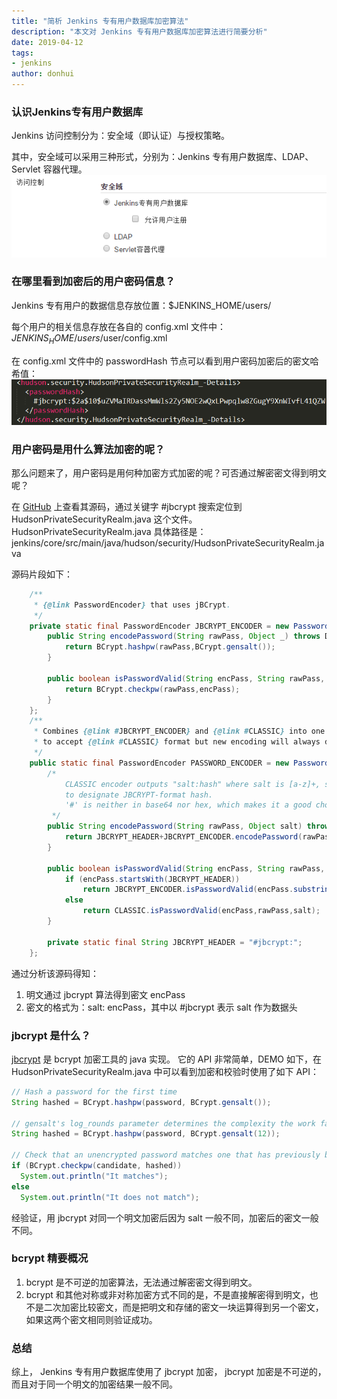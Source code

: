 ```yaml
---
title: "简析 Jenkins 专有用户数据库加密算法"
description: "本文对 Jenkins 专有用户数据库加密算法进行简要分析"
date: 2019-04-12
tags:
- jenkins
author: donhui
---
```


### 认识Jenkins专有用户数据库
Jenkins 访问控制分为：安全域（即认证）与授权策略。

其中，安全域可以采用三种形式，分别为：Jenkins 专有用户数据库、LDAP、Servlet 容器代理。
![jenkins-security-realm.png](../../../images/articles/2019/04/2019-04-12-brief-analysis-the-encryption-algorithm-of-the-built-in-jenkins-user-database/jenkins-security-realm.png)

### 在哪里看到加密后的用户密码信息？
Jenkins 专有用户的数据信息存放位置：$JENKINS_HOME/users/

每个用户的相关信息存放在各自的 config.xml 文件中： $JENKINS_HOME/users/$user/config.xml

在 config.xml 文件中的 passwordHash 节点可以看到用户密码加密后的密文哈希值：
![jenkins-user-config.png](../../../images/articles/2019/04/2019-04-12-brief-analysis-the-encryption-algorithm-of-the-built-in-jenkins-user-database/jenkins-user-config.png)

### 用户密码是用什么算法加密的呢？
那么问题来了，用户密码是用何种加密方式加密的呢？可否通过解密密文得到明文呢？

在 [GitHub](https://github.com/jenkinsci/jenkins) 上查看其源码，通过关键字 #jbcrypt 搜索定位到 HudsonPrivateSecurityRealm.java 这个文件。
HudsonPrivateSecurityRealm.java 具体路径是：jenkins/core/src/main/java/hudson/security/HudsonPrivateSecurityRealm.java

源码片段如下：
```java
    /**
     * {@link PasswordEncoder} that uses jBCrypt.
     */
    private static final PasswordEncoder JBCRYPT_ENCODER = new PasswordEncoder() {
        public String encodePassword(String rawPass, Object _) throws DataAccessException {
            return BCrypt.hashpw(rawPass,BCrypt.gensalt());
        }

        public boolean isPasswordValid(String encPass, String rawPass, Object _) throws DataAccessException {
            return BCrypt.checkpw(rawPass,encPass);
        }
    };
    /**
     * Combines {@link #JBCRYPT_ENCODER} and {@link #CLASSIC} into one so that we can continue
     * to accept {@link #CLASSIC} format but new encoding will always done via {@link #JBCRYPT_ENCODER}.
     */
    public static final PasswordEncoder PASSWORD_ENCODER = new PasswordEncoder() {
        /*
            CLASSIC encoder outputs "salt:hash" where salt is [a-z]+, so we use unique prefix '#jbcyrpt"
            to designate JBCRYPT-format hash.
            '#' is neither in base64 nor hex, which makes it a good choice.
         */
        public String encodePassword(String rawPass, Object salt) throws DataAccessException {
            return JBCRYPT_HEADER+JBCRYPT_ENCODER.encodePassword(rawPass,salt);
        }

        public boolean isPasswordValid(String encPass, String rawPass, Object salt) throws DataAccessException {
            if (encPass.startsWith(JBCRYPT_HEADER))
                return JBCRYPT_ENCODER.isPasswordValid(encPass.substring(JBCRYPT_HEADER.length()),rawPass,salt);
            else
                return CLASSIC.isPasswordValid(encPass,rawPass,salt);
        }

        private static final String JBCRYPT_HEADER = "#jbcrypt:";
    };
```


通过分析该源码得知：
1. 明文通过 jbcrypt 算法得到密文 encPass
2. 密文的格式为：salt: encPass，其中以 #jbcrypt 表示 salt 作为数据头

### jbcrypt 是什么？
[jbcrypt](http://www.mindrot.org/projects/jBCrypt/) 是 bcrypt 加密工具的 java 实现。
它的 API 非常简单，DEMO 如下，在 HudsonPrivateSecurityRealm.java 中可以看到加密和校验时使用了如下 API：
```java
// Hash a password for the first time 
String hashed = BCrypt.hashpw(password, BCrypt.gensalt()); 

// gensalt's log_rounds parameter determines the complexity the work factor is 2**log_rounds, and the default is 10 
String hashed = BCrypt.hashpw(password, BCrypt.gensalt(12)); 

// Check that an unencrypted password matches one that has previously been hashed 
if (BCrypt.checkpw(candidate, hashed)) 
  System.out.println("It matches"); 
else 
  System.out.println("It does not match");
```

经验证，用 jbcrypt 对同一个明文加密后因为 salt 一般不同，加密后的密文一般不同。

### bcrypt 精要概况
1. bcrypt 是不可逆的加密算法，无法通过解密密文得到明文。
2. bcrypt 和其他对称或非对称加密方式不同的是，不是直接解密得到明文，也不是二次加密比较密文，而是把明文和存储的密文一块运算得到另一个密文，如果这两个密文相同则验证成功。

### 总结
综上， Jenkins 专有用户数据库使用了 jbcrypt 加密， jbcrypt 加密是不可逆的，而且对于同一个明文的加密结果一般不同。
